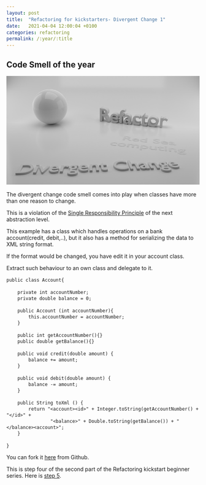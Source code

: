 ```yaml
---
layout: post
title:  "Refactoring for kickstarters- Divergent Change 1"
date:   2021-04-04 12:00:04 +0100
categories: refactoring
permalink: /:year/:title
---
```


## Code Smell of the year

![Divergent change](../images/Refactoring/Refactor-divergent-change.png)
<br>

The divergent change code smell comes into play when classes have more than 
one reason to change.

This is a violation of the [Single Responsibility Principle](https://en.wikipedia.org/wiki/Single-responsibility_principle) of the next abstraction level.

This example has a class which handles operations on a bank account(credit, debit,..),
but it also has a method for serializing the data to XML string format.

If the format would be changed, you have edit it in your account class.

Extract such behaviour to an own class and delegate to it.

    
    public class Account{
    
        private int accountNumber;
        private double balance = 0;
    
        public Account (int accountNumber){
            this.accountNumber = accountNumber;
        }

        public int getAccountNumber(){}
        public double getBalance(){}
        
        public void credit(double amount) {
            balance += amount;    
        }

        public void debit(double amount) {
            balance -= amount;
        }
        
        public String toXml () {
            return "<account><id>" + Integer.toString(getAccountNumber() + "</id>" +
                    "<balance>" + Double.toString(getBalance()) + "</balance><account>";
        } 

    }


You can fork it [here](https://github.com/redseacomputing/Refactoring_DivergentChange1) from Github.

This is step four of the second part of the Refactoring kickstart beginner series. Here is [step 5](https://redseacomputing.github.io/2021/Refactoring2-5-divergent-change).